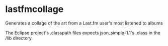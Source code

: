 lastfmcollage
=============

Generates a collage of the art from a Last.fm user's most listened to albums

The Eclipse project's .classpath files expects json_simple-1.1's .class in the /lib directory.